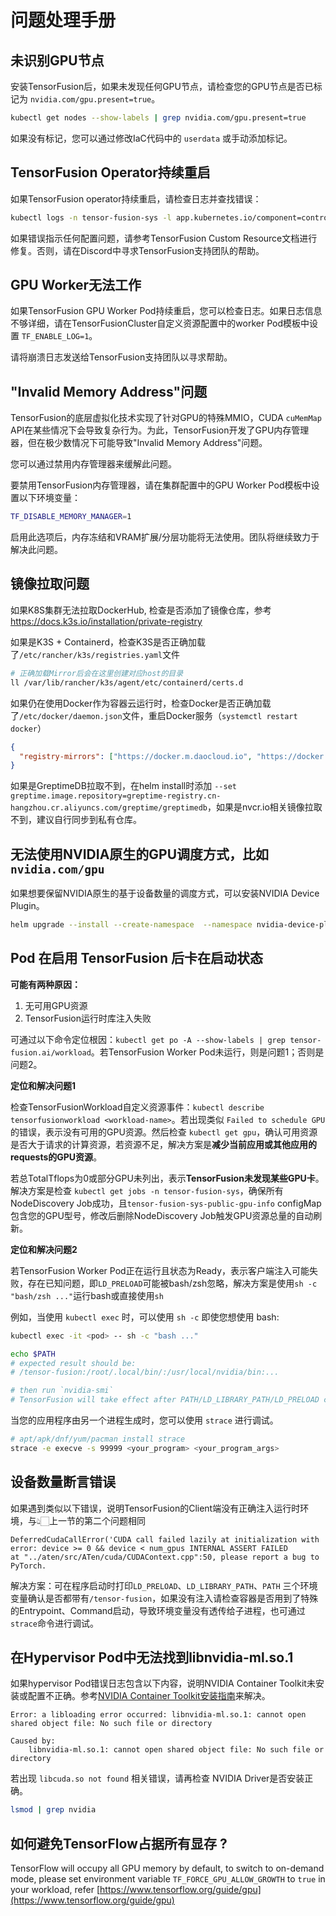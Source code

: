 # 问题处理手册

## 未识别GPU节点

安装TensorFusion后，如果未发现任何GPU节点，请检查您的GPU节点是否已标记为 `nvidia.com/gpu.present=true`。

```bash
kubectl get nodes --show-labels | grep nvidia.com/gpu.present=true
```

如果没有标记，您可以通过修改IaC代码中的 `userdata` 或手动添加标记。

## TensorFusion Operator持续重启

如果TensorFusion operator持续重启，请检查日志并查找错误：

```bash
kubectl logs -n tensor-fusion-sys -l app.kubernetes.io/component=controller
```

如果错误指示任何配置问题，请参考TensorFusion Custom Resource文档进行修复。否则，请在Discord中寻求TensorFusion支持团队的帮助。

## GPU Worker无法工作

如果TensorFusion GPU Worker Pod持续重启，您可以检查日志。如果日志信息不够详细，请在TensorFusionCluster自定义资源配置中的worker Pod模板中设置 `TF_ENABLE_LOG=1`。

请将崩溃日志发送给TensorFusion支持团队以寻求帮助。

## "Invalid Memory Address"问题

TensorFusion的底层虚拟化技术实现了针对GPU的特殊MMIO，CUDA `cuMemMap` API在某些情况下会导致复杂行为。为此，TensorFusion开发了GPU内存管理器，但在极少数情况下可能导致"Invalid Memory Address"问题。

您可以通过禁用内存管理器来缓解此问题。

要禁用TensorFusion内存管理器，请在集群配置中的GPU Worker Pod模板中设置以下环境变量：

```bash
TF_DISABLE_MEMORY_MANAGER=1
```

启用此选项后，内存冻结和VRAM扩展/分层功能将无法使用。团队将继续致力于解决此问题。

## 镜像拉取问题

如果K8S集群无法拉取DockerHub, 检查是否添加了镜像仓库，参考 https://docs.k3s.io/installation/private-registry

如果是K3S + Containerd，检查K3S是否正确加载了`/etc/rancher/k3s/registries.yaml`文件
```bash
# 正确加载Mirror后会在这里创建对应host的目录
ll /var/lib/rancher/k3s/agent/etc/containerd/certs.d
```

如果仍在使用Docker作为容器云运行时，检查Docker是否正确加载了`/etc/docker/daemon.json`文件，重启Docker服务（`systemctl restart docker`）

```json
{
  "registry-mirrors": ["https://docker.m.daocloud.io", "https://docker.1ms.run"]
}
```

如果是GreptimeDB拉取不到，在helm install时添加 `--set greptime.image.repository=greptime-registry.cn-hangzhou.cr.aliyuncs.com/greptime/greptimedb`，如果是nvcr.io相关镜像拉取不到，建议自行同步到私有仓库。


## 无法使用NVIDIA原生的GPU调度方式，比如 `nvidia.com/gpu`

如果想要保留NVIDIA原生的基于设备数量的调度方式，可以安装NVIDIA Device Plugin。

```bash
helm upgrade --install --create-namespace  --namespace nvidia-device-plugin --repo https://nvidia.github.io/k8s-device-plugin/  nvdp nvidia-device-plugin
```


## Pod 在启用 TensorFusion 后卡在启动状态

**可能有两种原因：**

1. 无可用GPU资源
2. TensorFusion运行时库注入失败

可通过以下命令定位根因：`kubectl get po -A --show-labels | grep tensor-fusion.ai/workload`。若TensorFusion Worker Pod未运行，则是问题1；否则是问题2。

**定位和解决问题1** 

检查TensorFusionWorkload自定义资源事件：`kubectl describe tensorfusionworkload <workload-name>`。若出现类似 `Failed to schedule GPU` 的错误，表示没有可用的GPU资源。然后检查 `kubectl get gpu`，确认可用资源是否大于请求的计算资源，若资源不足，解决方案是**减少当前应用或其他应用的requests的GPU资源**。

若总TotalTflops为0或部分GPU未列出，表示**TensorFusion未发现某些GPU卡**。解决方案是检查 `kubectl get jobs -n tensor-fusion-sys`，确保所有NodeDiscovery Job成功，且`tensor-fusion-sys-public-gpu-info` configMap包含您的GPU型号，修改后删除NodeDiscovery Job触发GPU资源总量的自动刷新。

**定位和解决问题2**

若TensorFusion Worker Pod正在运行且状态为Ready，表示客户端注入可能失败，存在已知问题，即`LD_PRELOAD`可能被bash/zsh忽略，解决方案是使用`sh -c "bash/zsh ..."`运行bash或直接使用`sh`

例如，当使用 `kubectl exec` 时，可以使用 `sh -c` 即使您想使用 bash:

```bash
kubectl exec -it <pod> -- sh -c "bash ..."

echo $PATH
# expected result should be:
# /tensor-fusion:/root/.local/bin/:/usr/local/nvidia/bin:...

# then run `nvidia-smi`
# TensorFusion will take effect after PATH/LD_LIBRARY_PATH/LD_PRELOAD contains `/tensor-fusion`
```

当您的应用程序由另一个进程生成时，您可以使用 `strace` 进行调试。

```bash
# apt/apk/dnf/yum/pacman install strace
strace -e execve -s 99999 <your_program> <your_program_args>
```

## 设备数量断言错误

如果遇到类似以下错误，说明TensorFusion的Client端没有正确注入运行时环境，与👆🏻上一节的第二个问题相同

```
DeferredCudaCallError('CUDA call failed lazily at initialization with error: device >= 0 && device < num_gpus INTERNAL ASSERT FAILED 
at "../aten/src/ATen/cuda/CUDAContext.cpp":50, please report a bug to PyTorch.
```

解决方案：可在程序启动时打印`LD_PRELOAD`、`LD_LIBRARY_PATH`、`PATH` 三个环境变量确认是否都带有`/tensor-fusion`，如果没有注入请检查容器是否用到了特殊的Entrypoint、Command启动，导致环境变量没有透传给子进程，也可通过`strace`命令进行调试。

## 在Hypervisor Pod中无法找到libnvidia-ml.so.1

如果hypervisor Pod错误日志包含以下内容，说明NVIDIA Container Toolkit未安装或配置不正确。参考[NVIDIA Container Toolkit安装指南](https://docs.nvidia.com/datacenter/cloud-native/container-toolkit/latest/install-guide.html)来解决。

```
Error: a libloading error occurred: libnvidia-ml.so.1: cannot open shared object file: No such file or directory

Caused by:
    libnvidia-ml.so.1: cannot open shared object file: No such file or directory
```

若出现 `libcuda.so not found` 相关错误，请再检查 NVIDIA Driver是否安装正确。

```bash
lsmod | grep nvidia
```


## 如何避免TensorFlow占据所有显存 ?

TensorFlow will occupy all GPU memory by default, to switch to on-demand mode, please set environment variable `TF_FORCE_GPU_ALLOW_GROWTH` to `true` in your workload, refer [https://www.tensorflow.org/guide/gpu](https://www.tensorflow.org/guide/gpu)